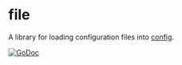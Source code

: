 # file

A library for loading configuration files into [config](https://github.com/warthog618/config/tree/master).

[![GoDoc](https://godoc.org/github.com/warthog618/config/blob/loadewr/file/sar?status.svg)](https://godoc.org/github.com/warthog618/config/blob/loader/file)
